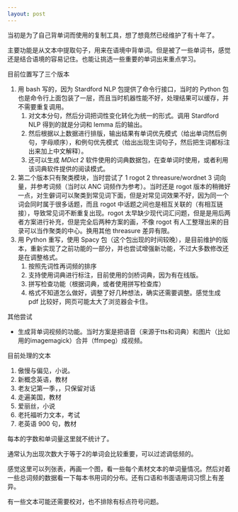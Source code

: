 ```yaml
---
layout: post
---
```



当初是为了自己背单词而使用的复制工具，想了想竟然已经维护了有十年了。


主要功能是从文本中提取句子，用来在语境中背单词。但是被了一些单词书，感觉还是结合语境的容易记住。也能让挑选一些重要的单词出来重点学习。



目前位置写了三个版本
1. 用 bash 写的，因为 Stardford NLP 包提供了命令行接口，当时的 Python 包也是命令行上面包装了一层，而且当时机器性能不好，处理结果可以缓存，并不需要重复调用。
	1. 对文本分句，然后分词把词性变化转化为统一的形式。调用 Stardford NLP 得到的就是分词和 lemma 后的输出。
	2. 然后根据以上数据进行排版，输出结果有单词优先模式（给出单词然后例句，字母顺序），和例句优先模式（给出出现生词句子，然后把生词都标注出来加上中文解释）。
	3. 还可以生成 *MDict 2* 软件使用的词典数据包，在查单词时使用，或者利用该词典软件提供的阅读模式。
2. 第二个版本只有聚类模块，当时尝试了 1 rogot 2 threasure/wordnet 3 词向量，并参考词频（当时以 ANC 词频作为参考）。当时还是 rogot 版本的稍微好一点，对生僻词可以聚类到常见词下面，但是对常见词效果不好，因为同一个词会同时属于很多话题，而且 rogot 中话题之间也是相互关联的（有相互链接），导致常见词不断重复出现。rogot 太早缺少现代词汇问题，但是是用后两者方案进行补充，但是完全后两种方案的画，不像 rogot 有人工整理出来的目录可以当作聚类的中心。换用其他 threasure 差异有限。
4. 用 Python 重写，使用 Spacy 包（这个包出现的时间较晚），是目前维护的版本，重新实现了之前功能的一部分，并也尝试增强新功能，不过大多数修改还是在调整格式。
	1. 按照先词性再词频的排序
	2. 支持使用词典进行标注，目前使用的剑桥词典，因为有在线版。
	3. 拼写检查功能（根据词典，或者使用拼写检查库）
	4. 格式不知道怎么做好，调整了好几种想法，确实还需要调整。感觉生成 pdf 比较好，网页可能太大了浏览器会卡住。

其他尝试
- 生成背单词视频的功能。当时方案是把语音（来源于tts和词典）和图片（比如用的imagemagick）合并（ffmpeg）成视频。

目前处理的文本
1. 傲慢与偏见，小说。
2. 新概念英语，教材
3. 老友记第一季，，只保留对话
4. 走遍美国，教材
5. 爱丽丝，小说
6. 老托福听力文本，考试
7. 老英语 900 句，教材

每本的字数和单词量这里就不统计了。

通常认为出现次数大于等于2的单词会比较重要，可以过滤调低频的。

感觉这里可以列张表，再画一个图，看一些每个素材文本的单词量情况。然后对着一些总词频的数据看一下每本书用词的分布。还有口语和书面语用词习惯上有差异。

有一些文本可能还需要校对，也不排除有标点符号问题。